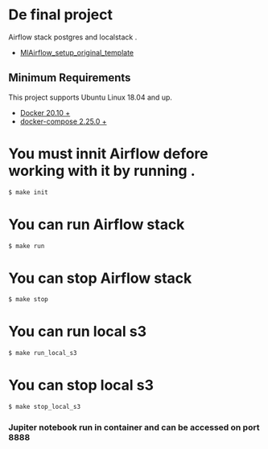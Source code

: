 # De final project
Airflow stack postgres and localstack .
- [MlAirflow_setup_original_template](https://github.com/Dmitry426/Yandex_bootcamp_airflow_template)

## Minimum Requirements
This project supports Ubuntu Linux 18.04 and up. 
- [Docker 20.10 +](https://docs.docker.com/)
- [docker-compose  2.25.0 + ](https://docs.docker.com/compose/)

 # You must innit Airflow defore working with it by running . 

```bash
$ make init 
```
# You can run Airflow stack 

```bash
$ make run 
```

# You can stop Airflow stack 

```bash
$ make stop
```

# You can run local s3
```bash
$ make run_local_s3
```

# You can stop local s3
```bash
$ make stop_local_s3
```

### Jupiter notebook run in container and can be accessed on port 8888

 
